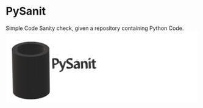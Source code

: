 # PySanit
Simple Code Sanity check, given a repository containing Python Code.
![](PySanit%20Logo.png)


